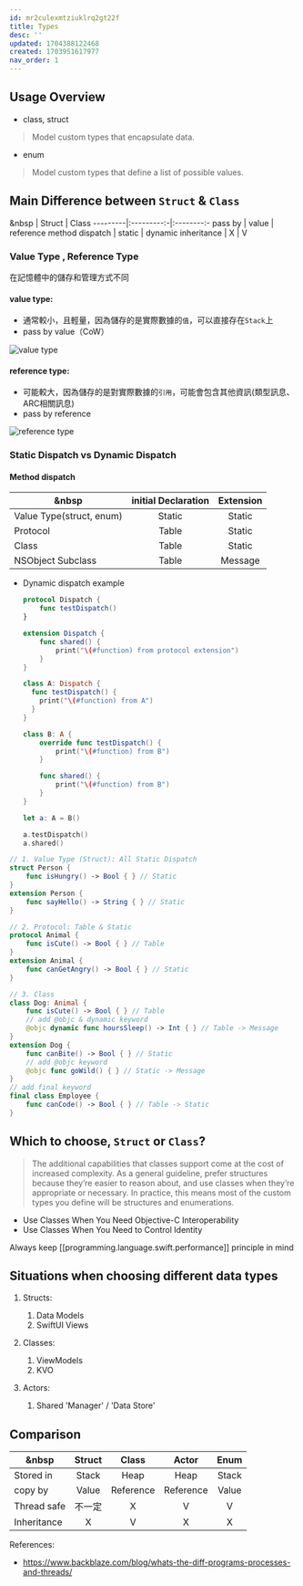 ```yaml
---
id: mr2culexmtziuklrq2gt22f
title: Types
desc: ''
updated: 1704388122468
created: 1703951617977
nav_order: 1
---
```


## Usage Overview

- class, struct

> Model custom types that encapsulate data.

- enum

> Model custom types that define a list of possible values.

## Main Difference between `Struct` & `Class`

&nbsp | Struct | Class
---------|:---------:-|:--------:-
 pass by | value | reference
 method dispatch | static | dynamic
 inheritance | X | V

### Value Type , Reference Type

在記憶體中的儲存和管理方式不同

#### value type:

- 通常較小，且輕量，因為儲存的是實際數據的`值`，可以直接存在`Stack`上
- pass by value（CoW）

![value type](/assets/images/programming.language.swift.Types.value-type.png)

#### reference type:

- 可能較大，因為儲存的是對實際數據的`引用`，可能會包含其他資訊(類型訊息、ARC相關訊息)
- pass by reference

![reference type](/assets/images/programming.language.swift.Types.reference-type.png)

### Static Dispatch vs Dynamic Dispatch

#### Method dispatch

&nbsp | initial Declaration | Extension
---------| :----------: |:---------:
 Value Type(struct, enum) | Static | Static
 Protocol | Table | Static
 Class | Table | Static
 NSObject Subclass | Table | Message

- Dynamic dispatch example

    ```swift
    protocol Dispatch {
        func testDispatch()
    }

    extension Dispatch {
        func shared() {
            print("\(#function) from protocol extension")
        }
    }

    class A: Dispatch {
      func testDispatch() {
        print("\(#function) from A")
      }
    }

    class B: A {
        override func testDispatch() {
            print("\(#function) from B")
        }

        func shared() {
            print("\(#function) from B")
        }
    }

    let a: A = B()

    a.testDispatch()
    a.shared()
    ```

```swift
// 1. Value Type (Struct): All Static Dispatch
struct Person {
    func isHungry() -> Bool { } // Static
}
extension Person {
    func sayHello() -> String { } // Static
}

// 2. Protocol: Table & Static
protocol Animal {
    func isCute() -> Bool { } // Table
}
extension Animal {
    func canGetAngry() -> Bool { } // Static
}

// 3. Class
class Dog: Animal {
    func isCute() -> Bool { } // Table
    // add @objc & dynamic keyword
    @objc dynamic func hoursSleep() -> Int { } // Table -> Message
}
extension Dog {
    func canBite() -> Bool { } // Static
    // add @objc keyword
    @objc func goWild() { } // Static -> Message
}
// add final keyword
final class Employee {
    func canCode() -> Bool { } // Table -> Static
}
```

## Which to choose, `Struct` or `Class`?

> The additional capabilities that classes support come at the cost of increased complexity. As a general guideline, prefer structures because they’re easier to reason about, and use classes when they’re appropriate or necessary. In practice, this means most of the custom types you define will be structures and enumerations.

- Use Classes When You Need Objective-C Interoperability
- Use Classes When You Need to Control Identity

Always keep [[programming.language.swift.performance]] principle in mind

## Situations when choosing different data types

1. Structs:
   1. Data Models
   2. SwiftUI Views

2. Classes:
   1. ViewModels
   2. KVO

3. Actors:
   1. Shared 'Manager' / 'Data Store'

## Comparison

&nbsp | Struct | Class | Actor | Enum
---------|:----------:|:---------:|:--------:|:------:|
 Stored in | Stack | Heap | Heap | Stack
 copy by | Value | Reference | Reference | Value
 Thread safe | 不一定 | X | V | V
 Inheritance | X | V | X | X

References:

- https://www.backblaze.com/blog/whats-the-diff-programs-processes-and-threads/
